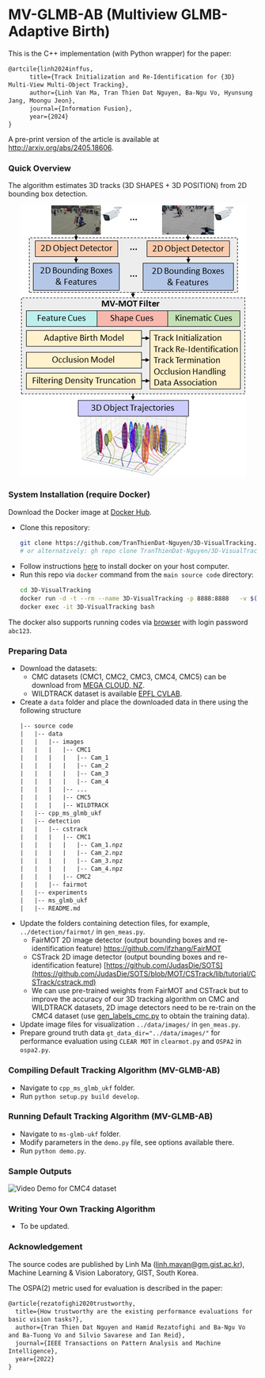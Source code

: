 # MV-GLMB-AB (Multiview GLMB-Adaptive Birth)

This is the C++ implementation (with Python wrapper) for the paper:
```
@artcile{linh2024inffus,
      title={Track Initialization and Re-Identification for {3D} Multi-View Multi-Object Tracking}, 
      author={Linh Van Ma, Tran Thien Dat Nguyen, Ba-Ngu Vo, Hyunsung Jang, Moongu Jeon},
      journal={Information Fusion},
      year={2024}
}
```
A pre-print version of the article is available at http://arxiv.org/abs/2405.18606.

### Quick Overview
The algorithm estimates 3D tracks (3D SHAPES + 3D POSITION) from 2D bounding box detection.
<div align="center">
	<img src="assets/overview.png">
</div>

### System Installation (require Docker)
Download the Docker image at [Docker Hub](https://hub.docker.com/r/isplcurtin/mv-glmb-ab).
- Clone this repository:
    ```sh
    git clone https://github.com/TranThienDat-Nguyen/3D-VisualTracking.git
    # or alternatively: gh repo clone TranThienDat-Nguyen/3D-VisualTracking
    ```
- Follow instructions [here](https://docs.docker.com/engine/install/) to install docker on your host computer.
- Run this repo via `docker` command from the `main source code` directory: 
    ```bash
    cd 3D-VisualTracking
    docker run -d -t --rm --name 3D-VisualTracking -p 8888:8888   -v $(pwd):/workspace:Z  isplcurtin/mv-glmb-ab:latest
    docker exec -it 3D-VisualTracking bash
    ```
The docker also supports running codes via [browser](http://localhost:8888) with login password `abc123`. 

### Preparing Data
 - Download the datasets: 
    - CMC datasets (CMC1, CMC2, CMC3, CMC4, CMC5) can be download from [MEGA CLOUD, NZ](https://mega.nz/file/LKxAyZiT#wa-aMQmgk9guNkjj1olaPeUf-LgPS5P9iYBmZSLFnp8).
    - WILDTRACK dataset is available  [EPFL CVLAB](https://www.epfl.ch/labs/cvlab/data/data-wildtrack/).
- Create a `data` folder and place the downloaded data in there using the following structure
    ```
    |-- source code
    |   |-- data
    |   |   |-- images
    |   |   |   |-- CMC1
    |   |   |   |   |-- Cam_1
    |   |   |   |   |-- Cam_2
    |   |   |   |   |-- Cam_3
    |   |   |   |   |-- Cam_4
    |   |   |   |-- ...
    |   |   |   |-- CMC5
    |   |   |   |-- WILDTRACK
    |   |-- cpp_ms_glmb_ukf
    |   |-- detection
    |   |   |-- cstrack
    |   |   |   |-- CMC1
    |   |   |   |   |-- Cam_1.npz
    |   |   |   |   |-- Cam_2.npz
    |   |   |   |   |-- Cam_3.npz
    |   |   |   |   |-- Cam_4.npz
    |   |   |   |-- CMC2
    |   |   |-- fairmot
    |   |-- experiments
    |   |-- ms_glmb_ukf
    |   |-- README.md
    ```
- Update the folders containing detection files, for example, `../detection/fairmot/` in `gen_meas.py`.
    - FairMOT 2D image detector (output bounding boxes and re-identification feature) https://github.com/ifzhang/FairMOT
    - CSTrack 2D image detector (output bounding boxes and re-identification feature) [https://github.com/JudasDie/SOTS](https://github.com/JudasDie/SOTS/blob/MOT/CSTrack/lib/tutorial/CSTrack/cstrack.md)
    - We can use pre-trained weights from FairMOT and CSTrack but to improve the accuracy of our 3D tracking algorithm on CMC and WILDTRACK datasets, 2D image detectors need to be re-train on the CMC4 dataset (use [gen_labels_cmc.py](detection/fairmot/cmc/gen_labels_cmc.py) to obtain the training data).
- Update image files for visualization `../data/images/` in `gen_meas.py`.
- Prepare ground truth data `gt_data_dir="../data/images/"` for performance evaluation using `CLEAR MOT` in `clearmot.py` and `OSPA2` in `ospa2.py`.

### Compiling Default Tracking Algorithm (MV-GLMB-AB)
- Navigate to `cpp_ms_glmb_ukf` folder.
- Run `python setup.py build develop`.

### Running Default Tracking Algorithm (MV-GLMB-AB)
- Navigate to `ms-glmb-ukf` folder.
- Modify parameters in the `demo.py`  file, see options available there.
- Run `python demo.py`.

### Sample Outputs
![Video Demo for CMC4 dataset](assets/cmc4_demo.gif)

### Writing Your Own Tracking Algorithm
- To be updated.

### Acknowledgement
The source codes are published by Linh Ma (linh.mavan@gm.gist.ac.kr), Machine Learning & Vision Laboratory, GIST, South Korea.

The OSPA(2) metric used for evaluation is described in the paper:
```
@article{rezatofighi2020trustworthy,
  title={How trustworthy are the existing performance evaluations for basic vision tasks?},
  author={Tran Thien Dat Nguyen and Hamid Rezatofighi and Ba-Ngu Vo and Ba-Tuong Vo and Silvio Savarese and Ian Reid},
  journal={IEEE Transactions on Pattern Analysis and Machine Intelligence},
  year={2022}
}
```

